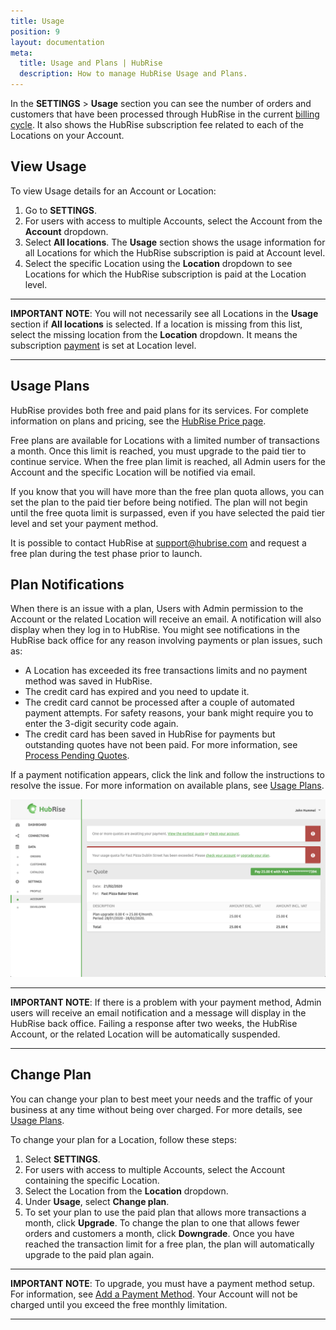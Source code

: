 ```yaml
---
title: Usage
position: 9
layout: documentation
meta:
  title: Usage and Plans | HubRise
  description: How to manage HubRise Usage and Plans.
---
```


In the **SETTINGS** > **Usage** section you can see the number of orders and customers that have been processed through HubRise in the current [billing cycle](/docs/payment#billing-cycles). It also shows the HubRise subscription fee related to each of the Locations on your Account.

## View Usage

To view Usage details for an Account or Location: 
1. Go to **SETTINGS**.
1. For users with access to multiple Accounts, select the Account from the **Account** dropdown.  
1. Select **All locations**. The **Usage** section shows the usage information for all Locations for which the HubRise subscription is paid at Account level.
1. Select the specific Location using the **Location** dropdown to see Locations for which the HubRise subscription is paid at the Location level. 

----

**IMPORTANT NOTE**: You will not necessarily see all Locations in the **Usage** section if **All locations** is selected. If a location is missing from this list, select the missing location from the **Location** dropdown. It means the subscription [payment](/docs/payment) is set at Location level.

----


## Usage Plans

HubRise provides both free and paid plans for its services. For complete information on plans and pricing, see the [HubRise Price page](/pricing/).

Free plans are available for Locations with a limited number of transactions a month. Once this limit is reached, you must upgrade to the paid tier to continue service. When the free plan limit is reached, all Admin users for the Account and the specific Location will be notified via email.

If you know that you will have more than the free plan quota allows, you can set the plan to the paid tier before being notified. The plan will not begin until the free quota limit is surpassed, even if you have selected the paid tier level and set your payment method.

It is possible to contact HubRise at [support@hubrise.com](mailto:support@hubrise.com) and request a free plan during the test phase prior to launch.

## Plan Notifications

When there is an issue with a plan, Users with Admin permission to the Account or the related Location will receive an email. A notification will also display when they log in to HubRise. You might see notifications in the HubRise back office for any reason involving payments or plan issues, such as:

- A Location has exceeded its free transactions limits and no payment method was saved in HubRise.
- The credit card has expired and you need to update it.
- The credit card cannot be processed after a couple of automated payment attempts. For safety reasons, your bank might require you to enter the 3-digit security code again.
- The credit card has been saved in HubRise for payments but outstanding quotes have not been paid. For more information, see [Process Pending Quotes](/docs/payment/#process-pending-quotes).

If a payment notification appears, click the link and follow the instructions to resolve the issue. For more information on available plans, see [Usage Plans](#usage-plans).

![Pay subscription](../images/022-en-pay-subscription.png)

---

**IMPORTANT NOTE**: If there is a problem with your payment method, Admin users will receive an email notification and a message will display in the HubRise back office. Failing a response after two weeks, the HubRise Account, or the related Location will be automatically suspended.

---

## Change Plan

You can change your plan to best meet your needs and the traffic of your business at any time without being over charged. For more details, see [Usage Plans](#usage-plans).

To change your plan for a Location, follow these steps:

1. Select **SETTINGS**.
1. For users with access to multiple Accounts, select the Account containing the specific Location.
1. Select the Location from the **Location** dropdown.
1. Under **Usage**, select **Change plan**.
1. To set your plan to use the paid plan that allows more transactions a month, click **Upgrade**. To change the plan to one that allows fewer orders and customers a month, click **Downgrade**. Once you have reached the transaction limit for a free plan, the plan will automatically upgrade to the paid plan again.

---

**IMPORTANT NOTE**: To upgrade, you must have a payment method setup. For information, see [Add a Payment Method](/docs/payment/#add-a-payment-method). Your Account will not be charged until you exceed the free monthly limitation.

---
